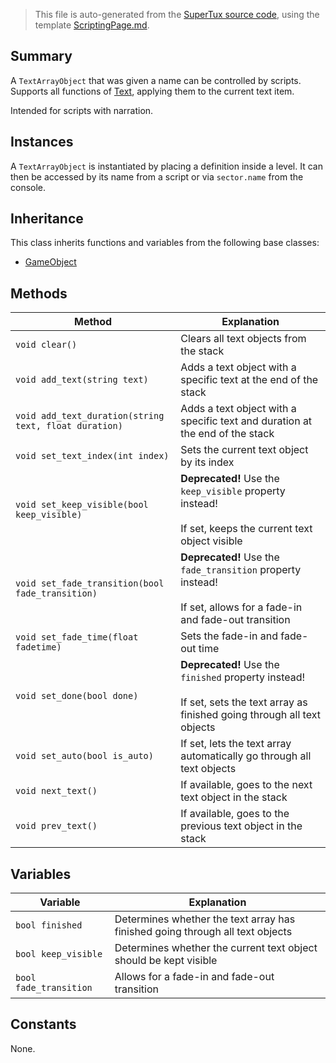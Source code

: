 > This file is auto-generated from the [SuperTux source code](https://github.com/SuperTux/supertux/tree/master/src), using the template [ScriptingPage.md](https://github.com/SuperTux/wiki/tree/master/templates/ScriptingPage.md).

Summary
-------

A `TextArrayObject` that was given a name can be controlled by scripts. Supports all functions of [Text](https://github.com/SuperTux/supertux/wiki/ScriptingText), applying them to the current text item.

Intended for scripts with narration.

Instances
--------

A `TextArrayObject` is instantiated by placing a definition inside a level. It can then be accessed by its name from a script or via `sector.name` from the console.

Inheritance
--------

This class inherits functions and variables from the following base classes:
* [GameObject](https://github.com/SuperTux/supertux/wiki/ScriptingGameObject)


Methods
-------

Method | Explanation
-------|-------
`void clear()` | Clears all text objects from the stack
`void add_text(string text)` | Adds a text object with a specific text at the end of the stack
`void add_text_duration(string text, float duration)` | Adds a text object with a specific text and duration at the end of the stack
`void set_text_index(int index)` | Sets the current text object by its index
`void set_keep_visible(bool keep_visible)` | **Deprecated!** Use the `keep_visible` property instead!<br /><br />If set, keeps the current text object visible
`void set_fade_transition(bool fade_transition)` | **Deprecated!** Use the `fade_transition` property instead!<br /><br />If set, allows for a fade-in and fade-out transition
`void set_fade_time(float fadetime)` | Sets the fade-in and fade-out time
`void set_done(bool done)` | **Deprecated!** Use the `finished` property instead!<br /><br />If set, sets the text array as finished going through all text objects
`void set_auto(bool is_auto)` | If set, lets the text array automatically go through all text objects
`void next_text()` | If available, goes to the next text object in the stack
`void prev_text()` | If available, goes to the previous text object in the stack


Variables
---------

Variable | Explanation
---------|---------
`bool finished` | Determines whether the text array has finished going through all text objects
`bool keep_visible` | Determines whether the current text object should be kept visible
`bool fade_transition` | Allows for a fade-in and fade-out transition


Constants
---------

None.
